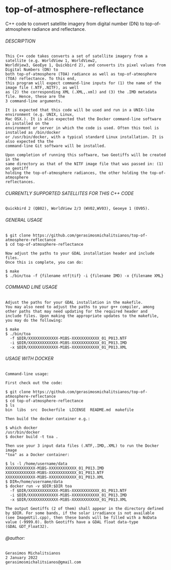# top-of-atmosphere-reflectance
C++ code to convert satellite imagery from digital number (DN) to top-of-atmosphere radiance and reflectance.

###### DESCRIPTION

    This C++ code takes converts a set of satellite imagery from a satellite (e.g. WorldView 1, WorldView2, 
    WorldView3, GeoEye 1, Quickbird 2), and converts its pixel values from Digital Numbers (DN) to 
    both top-of-atmosphere (TOA) radiance as well as top-of-atmosphere (TOA) reflectance. To this end,
    this program will expect command-line inputs for (1) the name of the image file (.NTF,.NITF), as well
    as (2) the corresponding XML (.XML,.xml) and (3) the .IMD metadata file. Hence, these are the
    3 command-line arguments.
    
    It is expected that this code will be used and run in a UNIX-like environment (e.g. UNIX, Linux,
    Mac OSX.). It is also expected that the Docker command-line software is installed on the 
    environment or server in which the code is used. Often this tool is installed as /bin/docker
    or /usr/bin/docker, with a typical standard Linux installation. It is also expected tha the
    command-line Git software will be installed.
    
    Upon completion of running this software, two Geotiffs will be created in the
    same directory as that of the NITF image file that was passed in: (1) on geotiff
    holding the top-of-atmosphere radiances, the other holding the top-of-atmosphere
    reflectances.
    
###### CURRENTLY SUPPORTED SATELLITES FOR THIS C++ CODE

    Quickbird 2 (QB02), WorldView 2/3 (WV02,WV03), Geoeye 1 (OV05).
    
###### GENERAL USAGE
 
    $ git clone https://github.com/gerasimosmichalitsianos/top-of-atmosphere-reflectance
    $ cd top-of-atmosphere-reflectance
    
    Now adjust the paths to your GDAL installation header and include files.
    Once this is complete, you can do:
    
    $ make
    $ ./bin/toa -f {filename ntf|tif} -i {filename IMD) -x {filename XML}
    
###### COMMAND LINE USAGE

    Adjust the paths for your GDAL installation in the makefile.
    You may also need to adjust the paths to your g++ compiler, among
    other paths that may need updating for the required header and 
    include files. Upon making the appropriate updates to the makefile,
    you may do the following:
    
    $ make
    $ ./bin/toa 
      -f $DIR/XXXXXXXXXXXXX-M1BS-XXXXXXXXXXXX_01_P013.NTF 
      -i $DIR/XXXXXXXXXXXXX-M1BS-XXXXXXXXXXXX_01_P013.IMD 
      -x $DIR/XXXXXXXXXXXXX-M1BS-XXXXXXXXXXXX_01_P013.XML
    
###### USAGE WITH DOCKER
    
    Command-line usage:
    
    First check out the code:
    
    $ git clone https://github.com/gerasimosmichalitsianos/top-of-atmosphere-reflectance
    $ cd top-of-atmosphere-reflectance
    $ ls
    bin  libs  src  Dockerfile  LICENSE  README.md  makefile
    
    Then build the docker container e.g.:
    
    $ which docker
    /usr/bin/docker
    $ docker build -t toa .
    
    Then use your 3 input data files (.NTF,.IMD,.XML) to run the Docker image
    "toa" as a Docker container:
    
    $ ls -l /home/username/data
    XXXXXXXXXXXXX-M1BS-XXXXXXXXXXXX_01_P013.IMD  
    XXXXXXXXXXXXX-M1BS-XXXXXXXXXXXX_01_P013.NTF 
    XXXXXXXXXXXXX-M1BS-XXXXXXXXXXXX_01_P013.XML
    $ DIR=/home/username/data
    $ docker run -v $DIR:$DIR toa 
      -f $DIR/XXXXXXXXXXXXX-M1BS-XXXXXXXXXXXX_01_P013.NTF 
      -i $DIR/XXXXXXXXXXXXX-M1BS-XXXXXXXXXXXX_01_P013.IMD 
      -x $DIR/XXXXXXXXXXXXX-M1BS-XXXXXXXXXXXX_01_P013.XML
    
    The output Geotiffs (2 of them) shall appear in the directory defined
    by $DIR. For some bands, if the solar irradiance is not available
    (see ImageUtil.cpp), then these bands will be filled with a NoData
    value (-9999.0). Both Geotiffs have a GDAL float data-type
    (GDAL GDT_Float32).
    
###### @author:
    
    Gerasimos Michalitsianos
    2 January 2022
    gerasimosmichalitsianos@gmail.com
